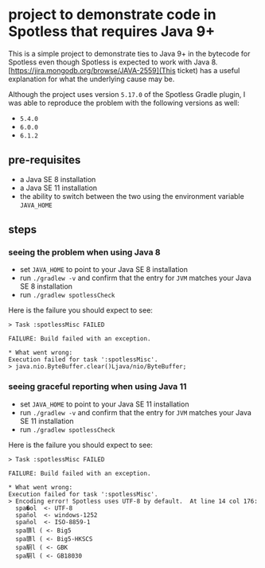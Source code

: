# project to demonstrate code in Spotless that requires Java 9+
This is a simple project to demonstrate ties to Java 9+ in the bytecode for
Spotless even though Spotless is expected to work with Java 8.
[https://jira.mongodb.org/browse/JAVA-2559](This ticket) has a useful
explanation for what the underlying cause may be.

Although the project uses version `5.17.0` of the Spotless Gradle plugin, I
was able to reproduce the problem with the following versions as well:

* `5.4.0`
* `6.0.0`
* `6.1.2`

## pre-requisites
- a Java SE 8 installation
- a Java SE 11 installation
- the ability to switch between the two using the environment
  variable `JAVA_HOME`

## steps

### seeing the problem when using Java 8
- set `JAVA_HOME` to point to your Java SE 8 installation
- run `./gradlew -v` and confirm that the entry for `JVM` matches
  your Java SE 8 installation
- run `./gradlew spotlessCheck`

Here is the failure you should expect to see:

    > Task :spotlessMisc FAILED

    FAILURE: Build failed with an exception.

    * What went wrong:
    Execution failed for task ':spotlessMisc'.
    > java.nio.ByteBuffer.clear()Ljava/nio/ByteBuffer;

### seeing graceful reporting when using Java 11
- set `JAVA_HOME` to point to your Java SE 11 installation
- run `./gradlew -v` and confirm that the entry for `JVM` matches
  your Java SE 11 installation
- run `./gradlew spotlessCheck`

Here is the failure you should expect to see:

    > Task :spotlessMisc FAILED

    FAILURE: Build failed with an exception.

    * What went wrong:
    Execution failed for task ':spotlessMisc'.
    > Encoding error! Spotless uses UTF-8 by default.  At line 14 col 176:
      spa�ol  <- UTF-8
      spañol  <- windows-1252
      spañol  <- ISO-8859-1
      spa隳l ( <- Big5
      spa隳l ( <- Big5-HKSCS
      spa駉l ( <- GBK
      spa駉l ( <- GB18030
